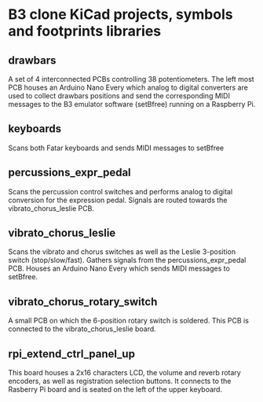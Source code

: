 
# B3 clone KiCad projects, symbols and footprints libraries

## drawbars

A set of 4 interconnected PCBs controlling 38 potentiometers. The left most PCB houses
an Arduino Nano Every which analog to digital converters are used to collect drawbars
positions and send the corresponding MIDI messages to the B3 emulator software (setBfree) running on a Raspberry Pi.

## keyboards

Scans both Fatar keyboards and sends MIDI messages to setBfree

## percussions_expr_pedal

Scans the percussion control switches and performs analog to digital conversion for the
expression pedal. Signals are routed towards the vibrato_chorus_leslie PCB.

## vibrato_chorus_leslie

Scans the vibrato and chorus switches as well as the Leslie 3-position switch (stop/slow/fast).
Gathers signals from the percussions_expr_pedal PCB. Houses an Arduino Nano Every which sends
MIDI messages to setBfree.

## vibrato_chorus_rotary_switch

A small PCB on which the 6-position rotary switch is soldered. This PCB is connected to the
vibrato_chorus_leslie board.

## rpi_extend_ctrl_panel_up

This board houses a 2x16 characters LCD, the volume and reverb rotary encoders, as well as
registration selection buttons. It connects to the Rasberry Pi board and is seated on the
left of the upper keyboard.
